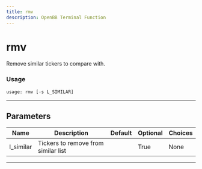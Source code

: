 ```yaml
---
title: rmv
description: OpenBB Terminal Function
---
```


# rmv

Remove similar tickers to compare with.

### Usage

```python
usage: rmv [-s L_SIMILAR]
```

---

## Parameters

| Name | Description | Default | Optional | Choices |
| ---- | ----------- | ------- | -------- | ------- |
| l_similar | Tickers to remove from similar list |  | True | None |

---
